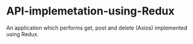 # API-implemetation-using-Redux
An application which performs get, post and delete (Axios) implemented using Redux.  
